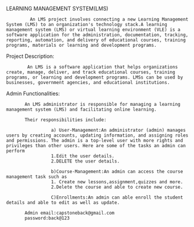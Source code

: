LEARNING MANAGEMENT SYSTEM(LMS)

             An LMS project involves connecting a new Learning Management System (LMS) to an organization's technology stack.A learning management system (LMS) or virtual learning environment (VLE) is a software application for the administration, documentation, tracking, reporting, automation, and delivery of educational courses, training programs, materials or learning and development programs.

Project Description:

            An LMS is a software application that helps organizations create, manage, deliver, and track educational courses, training programs, or learning and development programs. LMSs can be used by businesses, government agencies, and educational institutions.


Admin Functionalities:

           An LMS administrator is responsible for managing a learning management system (LMS) and facilitating online learning.
           
           Their responsibilities include:

                     a) User-Management:An administrator (admin) manages users by creating accounts, updating information, and assigning roles and permissions. The admin is a top-level user with more rights and privileges than other users. Here are some of the tasks an admin can perform
                     1.Edit the user details.
                     2.DELETE the user details.

                     b)Course-Management:An admin can access the course management task such as
                     1. Create new lessons,assignment,quizzes and more.
                     2.Delete the course and able to create new course.

                     C)Enrollments:An admin can able enroll the student details and able to edit as well as update.

           Admin email:capstoneback@gmail.com
           password:back@123
